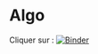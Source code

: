 # Algo
Cliquer sur : [![Binder](https://mybinder.org/badge.svg)](https://mybinder.org/v2/gh/lsoller/algo/master?filepath=Erreur.ipynb)
